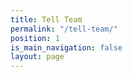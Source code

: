 ```yaml
---
title: Tell Team
permalink: "/tell-team/"
position: 1
is_main_navigation: false
layout: page
---
```



